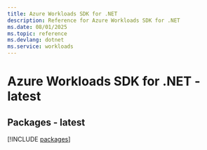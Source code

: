```yaml
---
title: Azure Workloads SDK for .NET
description: Reference for Azure Workloads SDK for .NET
ms.date: 08/01/2025
ms.topic: reference
ms.devlang: dotnet
ms.service: workloads
---
```

# Azure Workloads SDK for .NET - latest
## Packages - latest
[!INCLUDE [packages](workloads-index.md)]
